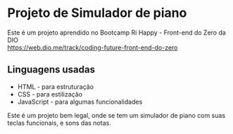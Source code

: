 
# Projeto de Simulador de piano

Este é um projeto aprendido no Bootcamp Ri Happy - Front-end do Zero da DIO <br>
https://web.dio.me/track/coding-future-front-end-do-zero

## Linguagens usadas

- HTML - para estruturação
- CSS - para estilização 
- JavaScript - para algumas funcionalidades

Este é um projeto bem legal, onde se tem um simulador de piano com suas teclas funcionais, e sons das notas.

